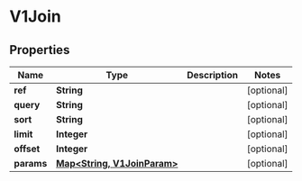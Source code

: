 

# V1Join

## Properties

Name | Type | Description | Notes
------------ | ------------- | ------------- | -------------
**ref** | **String** |  |  [optional]
**query** | **String** |  |  [optional]
**sort** | **String** |  |  [optional]
**limit** | **Integer** |  |  [optional]
**offset** | **Integer** |  |  [optional]
**params** | [**Map&lt;String, V1JoinParam&gt;**](V1JoinParam.md) |  |  [optional]



